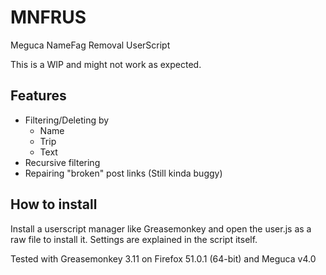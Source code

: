 # MNFRUS
Meguca NameFag Removal UserScript

This is a WIP and might not work as expected.

## Features

 * Filtering/Deleting by
   * Name
   * Trip
   * Text
 * Recursive filtering
 * Repairing "broken" post links (Still kinda buggy)

## How to install

Install a userscript manager like Greasemonkey and open the user.js as a raw file to install it. Settings are explained in the script itself.

Tested with Greasemonkey 3.11 on Firefox 51.0.1 (64-bit) and Meguca v4.0
